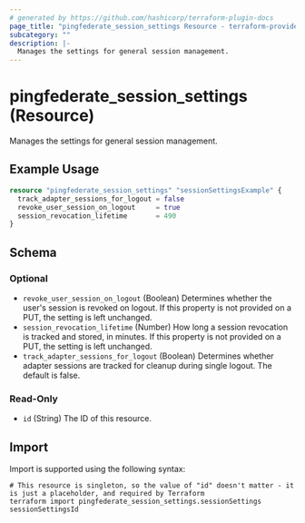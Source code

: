 ```yaml
---
# generated by https://github.com/hashicorp/terraform-plugin-docs
page_title: "pingfederate_session_settings Resource - terraform-provider-pingfederate"
subcategory: ""
description: |-
  Manages the settings for general session management.
---
```


# pingfederate_session_settings (Resource)

Manages the settings for general session management.

## Example Usage

```terraform
resource "pingfederate_session_settings" "sessionSettingsExample" {
  track_adapter_sessions_for_logout = false
  revoke_user_session_on_logout     = true
  session_revocation_lifetime       = 490
}
```

<!-- schema generated by tfplugindocs -->
## Schema

### Optional

- `revoke_user_session_on_logout` (Boolean) Determines whether the user's session is revoked on logout. If this property is not provided on a PUT, the setting is left unchanged.
- `session_revocation_lifetime` (Number) How long a session revocation is tracked and stored, in minutes. If this property is not provided on a PUT, the setting is left unchanged.
- `track_adapter_sessions_for_logout` (Boolean) Determines whether adapter sessions are tracked for cleanup during single logout. The default is false.

### Read-Only

- `id` (String) The ID of this resource.

## Import

Import is supported using the following syntax:

```shell
# This resource is singleton, so the value of "id" doesn't matter - it is just a placeholder, and required by Terraform
terraform import pingfederate_session_settings.sessionSettings sessionSettingsId
```
